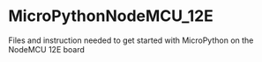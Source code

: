 # MicroPythonNodeMCU_12E
Files and instruction needed to get started with MicroPython on the NodeMCU 12E board
